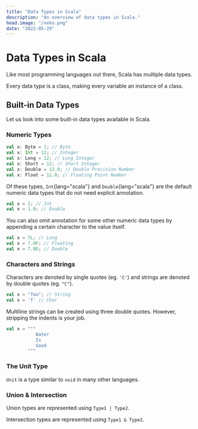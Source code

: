 ```yaml
---
title: "Data Types in Scala"
description: "An overview of data types in Scala."
head.image: "/neko.png"
date: "2022-05-29"
---
```


# Data Types in Scala

Like most programming languages out there, Scala has multiple data types.

Every data type is a class, making every variable an instance of a class.

## Built-in Data Types

Let us look into some built-in data types available in Scala.

### Numeric Types

```scala
val x: Byte = 1; // Byte
val x: Int = 12; // Integer
val x: Long = 12; // Long Integer
val x: Short = 12; // Short Integer
val x: Double = 12.0; // Double Precision Number
val x: Float = 12.0; // Floating Point Number
```

Of these types, `Int`{lang="scala"} and `Double`{lang="scala"} are the default
numeric data types that do not need explicit annotation.

```scala
val x = 1; // Int
val x = 1.0; // Double
```

You can also omit annotation for some other numeric data types by appending
a certain character to the value itself.

```scala
val x = 7L; // Long
val x = 7.0F; // Floating
val x = 7.0D; // Double
```

### Characters and Strings

Characters are denoted by single quotes (eg. `'C'`) and strings are denoted
by double quotes (eg. `"C"`).

```scala
val x = "foo"; // String
val x = 'f' // Char
```

Multiline strings can be created using three double quotes. However, stripping the indents is your job.

```scala
val x = """
           Water
           Is
           Good
        """
```

### The Unit Type

`Unit` is a type similar to `void` in many other languages.

### Union & Intersection

Union types are represented using `Type1 | Type2`.

Intersection types are represented using `Type1 & Type2`.